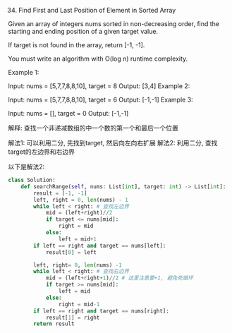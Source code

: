 34. Find First and Last Position of Element in Sorted Array

Given an array of integers nums sorted in non-decreasing order, find the starting and ending position of a given target value.

If target is not found in the array, return [-1, -1].

You must write an algorithm with O(log n) runtime complexity.

 

Example 1:

Input: nums = [5,7,7,8,8,10], target = 8
Output: [3,4]
Example 2:

Input: nums = [5,7,7,8,8,10], target = 6
Output: [-1,-1]
Example 3:

Input: nums = [], target = 0
Output: [-1,-1]

解释: 查找一个非递减数组的中一个数的第一个和最后一个位置

解法1: 可以利用二分, 先找到target, 然后向左向右扩展
解法2: 利用二分, 查找target的左边界和右边界

以下是解法2:

```python
class Solution:
    def searchRange(self, nums: List[int], target: int) -> List[int]:
        result = [-1, -1]
        left, right = 0, len(nums) - 1
        while left < right: # 查找左边界
            mid = (left+right)//2
            if target <= nums[mid]:
                right = mid
            else:
                left = mid+1
        if left == right and target == nums[left]:
            result[0] = left

        left, right= 0, len(nums) -1 
        while left < right: # 查找右边界
            mid = (left+right+1)//2 # 这里注意要+1, 避免死循环
            if target >= nums[mid]:
                left = mid
            else:
                right = mid-1
        if left == right and target == nums[right]:
            result[1] = right
        return result
```